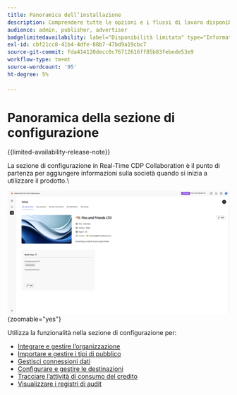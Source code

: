 ```yaml
---
title: Panoramica dell’installazione
description: Comprendere tutte le opzioni e i flussi di lavoro disponibili nella sezione di configurazione di Adobe Real-Time CDP Collaboration
audience: admin, publisher, advertiser
badgelimitedavailability: label="Disponibilità limitata" type="Informative" url="https://helpx.adobe.com/it/legal/product-descriptions/real-time-customer-data-platform-collaboration.html newtab=true"
exl-id: cbf21cc8-41b4-4dfe-88b7-47bd9a19cbc7
source-git-commit: fda414120decc0c76712616ff85b83febede53e9
workflow-type: tm+mt
source-wordcount: '95'
ht-degree: 5%

---
```


# Panoramica della sezione di configurazione

{{limited-availability-release-note}}

La sezione di configurazione in Real-Time CDP Collaboration è il punto di partenza per aggiungere informazioni sulla società quando si inizia a utilizzare il prodotto.\

![Area di lavoro di configurazione di un&#39;organizzazione, con una panoramica delle impostazioni correnti.](/help/assets/setup/set-up-overview.png){zoomable="yes"}

Utilizza la funzionalità nella sezione di configurazione per:

* [Integrare e gestire l’organizzazione](/help/guide/setup/onboard-organization.md)
* [Importare e gestire i tipi di pubblico](/help/guide/setup/onboard-audiences.md)
* [Gestisci connessioni dati](/help/guide/setup/manage-data-connection.md)
* [Configurare e gestire le destinazioni](/help/guide/setup/manage-destinations.md)
* [Tracciare l’attività di consumo del credito](/help/guide/setup/my-activity.md)
* [Visualizzare i registri di audit](/help/guide/setup/audit-logs.md)
